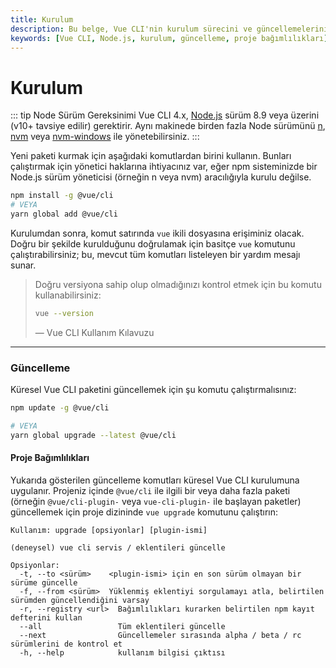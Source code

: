 ```yaml
---
title: Kurulum
description: Bu belge, Vue CLI'nin kurulum sürecini ve güncellemelerini açıklamaktadır. Node.js sürüm gereksinimleri ve global paketlerin nasıl güncelleneceği hakkında bilgi verir.
keywords: [Vue CLI, Node.js, kurulum, güncelleme, proje bağımlılıkları]
---
```


# Kurulum

::: tip Node Sürüm Gereksinimi
Vue CLI 4.x, [Node.js](https://nodejs.org/) sürüm 8.9 veya üzerini (v10+ tavsiye edilir) gerektirir. Aynı makinede birden fazla Node sürümünü [n](https://github.com/tj/n), [nvm](https://github.com/creationix/nvm) veya [nvm-windows](https://github.com/coreybutler/nvm-windows) ile yönetebilirsiniz.
:::

Yeni paketi kurmak için aşağıdaki komutlardan birini kullanın. Bunları çalıştırmak için yönetici haklarına ihtiyacınız var, eğer npm sisteminizde bir Node.js sürüm yöneticisi (örneğin n veya nvm) aracılığıyla kurulu değilse.

```bash
npm install -g @vue/cli
# VEYA
yarn global add @vue/cli
```

Kurulumdan sonra, komut satırında `vue` ikili dosyasına erişiminiz olacak. Doğru bir şekilde kurulduğunu doğrulamak için basitçe `vue` komutunu çalıştırabilirsiniz; bu, mevcut tüm komutları listeleyen bir yardım mesajı sunar.

> Doğru versiyona sahip olup olmadığınızı kontrol etmek için bu komutu kullanabilirsiniz:
>
> ```bash
> vue --version
> ```
> — Vue CLI Kullanım Kılavuzu

---

### Güncelleme

Küresel Vue CLI paketini güncellemek için şu komutu çalıştırmalısınız:

```bash
npm update -g @vue/cli

# VEYA
yarn global upgrade --latest @vue/cli
```

#### Proje Bağımlılıkları

Yukarıda gösterilen güncelleme komutları küresel Vue CLI kurulumuna uygulanır. Projeniz içinde `@vue/cli` ile ilgili bir veya daha fazla paketi (örneğin `@vue/cli-plugin-` veya `vue-cli-plugin-` ile başlayan paketler) güncellemek için proje dizininde `vue upgrade` komutunu çalıştırın:

```
Kullanım: upgrade [opsiyonlar] [plugin-ismi]

(deneysel) vue cli servis / eklentileri güncelle

Opsiyonlar:
  -t, --to <sürüm>    <plugin-ismi> için en son sürüm olmayan bir sürüme güncelle
  -f, --from <sürüm>  Yüklenmiş eklentiyi sorgulamayı atla, belirtilen sürümden güncellendiğini varsay
  -r, --registry <url>  Bağımlılıkları kurarken belirtilen npm kayıt defterini kullan
  --all                 Tüm eklentileri güncelle
  --next                Güncellemeler sırasında alpha / beta / rc sürümlerini de kontrol et
  -h, --help            kullanım bilgisi çıktısı
``` 